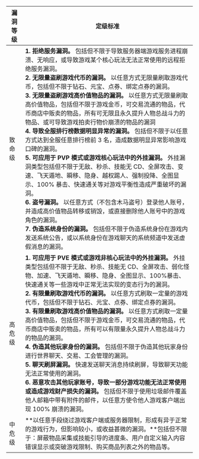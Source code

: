 |漏洞等级|定级标准|
|---------|---------|
|致命级	|**1. 拒绝服务漏洞。** 包括但不限于导致服务器端游戏服务进程崩溃、无响应，或导致游戏某个核心玩法无法正常使用的远程拒绝服务漏洞。<br>**2. 无限量盗刷游戏代币的漏洞。** 以任意方式无限量刷取游戏代币，包括但不限于钻石、元宝、点券、绑定点券的漏洞。<br>**3. 无限量盗刷游戏高价值物品的漏洞。** 以任意方式无限量刷取高价值物品，包括但不限于游戏金币，可交易流通的物品，代币商店中贩卖的物品，所有可无限且永久提升人物总战斗力的物品、或可导致游戏拍卖行物价崩溃的物品的漏洞<br>**4. 导致全服排行榜数据明显异常的漏洞。** 包括但不限于以任意方式达到全服任意排行榜前 3 名，造成数据明显异常影响游戏口碑的漏洞。<br>**5. 可应用于 PVP 模式或游戏核心玩法中的外挂漏洞。** 外挂漏洞类型包括但不限于无敌、秒杀、技能无 CD、全屏攻击、变速、飞天遁地、瞬移、隐身、越权踢人、强制投降、全图显示、100% 暴击、快速通关等对游戏平衡性造成严重破坏的漏洞。<br>**6. 盗号漏洞。** 以任意方式（不包含木马盗号）登录他人账号，并造成高价值物品转移或销毁，或直接删除他人账号中的游戏角色的漏洞。<br>**7. 伪造系统身份的漏洞。** 包括但不限于伪造系统身份在游戏内发送系统公告，或以系统身份在游戏聊天的系统频道中发送虚假消息的漏洞。|
|高危级	|**1. 可应用于 PVE 模式或游戏非核心玩法中的外挂漏洞。** 外挂类型包括但不限于无敌、秒杀、技能无 CD、全屏攻击、弱化怪物、加速、飞天遁地、瞬移、隐身、全图显示、100%暴击、快速通关等一些游戏中正常无法实现的变态行为的漏洞。<br>**2. 有限量刷取游戏代币的漏洞。** 以任意方式刷取一定量的游戏代币，包括但不限于钻石、元宝、点券、绑定点券的漏洞。<br>**3. 有限量刷取游戏高价值物品的漏洞。** 以任意方式刷取一定量高价值物品，包括但不限于游戏金币，可交易流通的物品，代币商店中贩卖的物品，所有可以有限量永久提升人物总战斗力的物品的漏洞。<br>**4. 伪造其他玩家身份的漏洞。** 包括但不限于伪造其他玩家身份进行世界聊天、交易、工会管理的漏洞。<br>**5. 聊天刷屏漏洞。** 快速发送聊天消息持续刷屏，导致聊天功能无法正常使用的漏洞。<br>**6. 恶意攻击其他玩家账号，导致一部分游戏功能无法正常使用或造成游戏财产损失的漏洞。** 包括但不限于使用垃圾邮件覆盖他人邮箱中带有附件的邮件，以任意方使令他人游戏客户端出现 100% 崩溃的漏洞。
|中危级|	**以任意手段绕过游戏客户端或服务器限制，形成有异于正常的游戏行为，但影响较小，或收益甚微的漏洞。**包括但不限于：屏蔽物品采集或技能引导的进度条、用户自定义输入内容错误显示或突破游戏限制、购买商品列表之外的物品等。|


